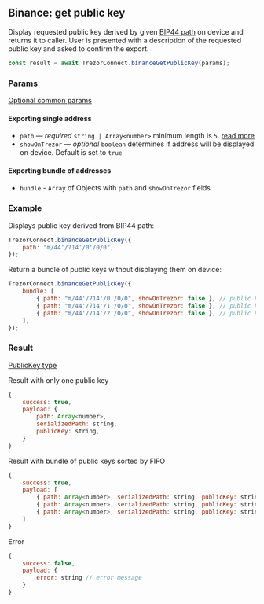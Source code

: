 ## Binance: get public key

Display requested public key derived by given [BIP44 path](../path.md) on device and returns it to caller.
User is presented with a description of the requested public key and asked to confirm the export.

```javascript
const result = await TrezorConnect.binanceGetPublicKey(params);
```

### Params

[Optional common params](commonParams.md)

#### Exporting single address

-   `path` — _required_ `string | Array<number>` minimum length is `5`. [read more](../path.md)
-   `showOnTrezor` — _optional_ `boolean` determines if address will be displayed on device. Default is set to `true`

#### Exporting bundle of addresses

-   `bundle` - `Array` of Objects with `path` and `showOnTrezor` fields

### Example

Displays public key derived from BIP44 path:

```javascript
TrezorConnect.binanceGetPublicKey({
    path: "m/44'/714'/0'/0/0",
});
```

Return a bundle of public keys without displaying them on device:

```javascript
TrezorConnect.binanceGetPublicKey({
    bundle: [
        { path: "m/44'/714'/0'/0/0", showOnTrezor: false }, // public key 1
        { path: "m/44'/714'/1'/0/0", showOnTrezor: false }, // public key 2
        { path: "m/44'/714'/2'/0/0", showOnTrezor: false }, // public key 3
    ],
});
```

### Result

[PublicKey type](https://github.com/Cerberus-Wallet/cerberus-suite/blob/develop/packages/connect/src/types/params.ts)

Result with only one public key

```javascript
{
    success: true,
    payload: {
        path: Array<number>,
        serializedPath: string,
        publicKey: string,
    }
}
```

Result with bundle of public keys sorted by FIFO

```javascript
{
    success: true,
    payload: [
        { path: Array<number>, serializedPath: string, publicKey: string }, // public key 1
        { path: Array<number>, serializedPath: string, publicKey: string }, // public key 2
        { path: Array<number>, serializedPath: string, publicKey: string }  // public key 3
    ]
}
```

Error

```javascript
{
    success: false,
    payload: {
        error: string // error message
    }
}
```
